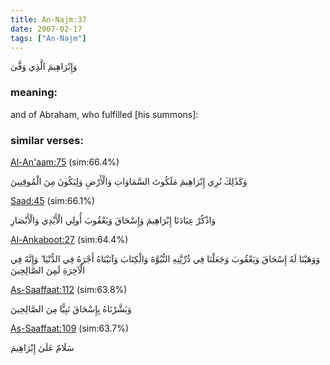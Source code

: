 ```yaml
---
title: An-Najm:37
date: 2007-02-17
tags: ["An-Najm"]
---
```

وَإِبْرَاهِيمَ الَّذِي وَفَّىٰ
### meaning: 
and of Abraham, who fulfilled [his summons]:
### similar verses: 

[Al-An'aam:75](/6/75) (sim:66.4%)

وَكَذَٰلِكَ نُرِي إِبْرَاهِيمَ مَلَكُوتَ السَّمَاوَاتِ وَالْأَرْضِ وَلِيَكُونَ مِنَ الْمُوقِنِينَ

[Saad:45](/38/45) (sim:66.1%)

وَاذْكُرْ عِبَادَنَا إِبْرَاهِيمَ وَإِسْحَاقَ وَيَعْقُوبَ أُولِي الْأَيْدِي وَالْأَبْصَارِ

[Al-Ankaboot:27](/29/27) (sim:64.4%)

وَوَهَبْنَا لَهُ إِسْحَاقَ وَيَعْقُوبَ وَجَعَلْنَا فِي ذُرِّيَّتِهِ النُّبُوَّةَ وَالْكِتَابَ وَآتَيْنَاهُ أَجْرَهُ فِي الدُّنْيَا ۖ وَإِنَّهُ فِي الْآخِرَةِ لَمِنَ الصَّالِحِينَ

[As-Saaffaat:112](/37/112) (sim:63.8%)

وَبَشَّرْنَاهُ بِإِسْحَاقَ نَبِيًّا مِنَ الصَّالِحِينَ

[As-Saaffaat:109](/37/109) (sim:63.7%)

سَلَامٌ عَلَىٰ إِبْرَاهِيمَ
